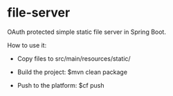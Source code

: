# file-server
OAuth protected simple static file server in Spring Boot.


How to use it:

- Copy files to src/main/resources/static/

- Build the project: $mvn clean package

- Push to the platform: $cf push

